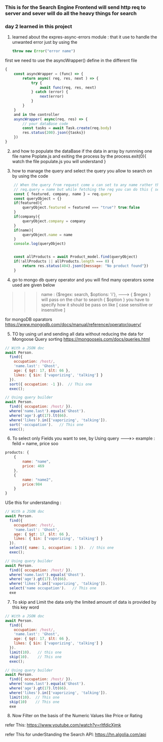 ### This is for the Search Engine Frontend will send http req to server and sever will do all the heavy things for search

### day 2 learned in this project
1. learned about the expres-async-errors module :  that it use to handle the unwanted error just by using the 
    ```javascript
    throw new Error("error name")
    ```
first we need to use the asyncWrapper() define in the different file 
```javascript
{
    const asyncWrapper = (func) => {
        return async( req, res, next ) => {
            try {
                await func(req, res, next)
            } catch (error) {
                next(error)
            }
        }
    }
    and in the controller
    asyncWrapper( async(req, res) => {
        // your dataBase code
        const tasks = await Task.create(req.body)
        res.status(200).json({tasks}) 
    })
}

```

2. and how to populate the dataBase if the data in array by runnning one file name Poplate.js and exiting the process by the process.exit(0){
    watch the file populate.js
    you will understand
}

3. how to manage the query and select the query you allow to search on by using the code
```javascript
    // When the query from request come u can set to any name rather than the exact name in databasse 
    // req.query = name but while fetching the req you can do this { search } = req.query
    const { featured, company, name } = req.query
    const queryObject = {}
    if(featured){
        queryObject.featured = featured === "true"? true:false
    }
    if(company){
        queryObject.company = company
    }
    if(name){
        queryObject.name = name
    }
    console.log(queryObject)


    const allProducts = await Product_model.find(queryObject)
    if(!allProducts || allProducts.length === 0) {
        return res.status(404).json({message: "No product found"})
    }

```

4. go to mongo db query operator and you will find many operators some used are given below
>>> name : {$regex: search, $options: 'i'},
---> { $regex } will pass on the char to search  { $option } you have to specify how it should be pass on like [ case sensitive or insensitive ]

for mongoDB oparators
https://www.mongodb.com/docs/manual/reference/operator/query/


5. TO by using url and sending all data without reducing the data
for Mongoose Query sorting 
https://mongoosejs.com/docs/queries.html
```javascript
// With a JSON doc
await Person.
  find({
    occupation: /host/,
    'name.last': 'Ghost',
    age: { $gt: 17, $lt: 66 },
    likes: { $in: ['vaporizing', 'talking'] }
  }).
  sort({ occupation: -1 }).  // This one
  exec();

// Using query builder
await Person.
  find({ occupation: /host/ }).
  where('name.last').equals('Ghost').
  where('age').gt(17).lt(66).
  where('likes').in(['vaporizing', 'talking']).
  sort('-occupation').   // This one
  exec();
```

6. To select only Fields you want to see, by Using query 
--->> example : feild = name, price
soo
```javascript
products: {
    {
        name: "name",
        price: 469
    },
    {
        name: "name2",
        price:984
    }
}
```
USe this for understanding :
```javascript
// With a JSON doc
await Person.
  find({
    occupation: /host/,
    'name.last': 'Ghost',
    age: { $gt: 17, $lt: 66 },
    likes: { $in: ['vaporizing', 'talking'] }
  }).
  select({ name: 1, occupation: 1 }).  // this one
  exec();

// Using query builder
await Person.
  find({ occupation: /host/ }).
  where('name.last').equals('Ghost').
  where('age').gt(17).lt(66).
  where('likes').in(['vaporizing', 'talking']).
  select('name occupation').   // This one
  exe
```

7. To skip and Limit the data 
only the limited amount of data is provided by this key word
```javascript
// With a JSON doc
await Person.
  find({
    occupation: /host/,
    'name.last': 'Ghost',
    age: { $gt: 17, $lt: 66 },
    likes: { $in: ['vaporizing', 'talking'] }
  }).
  limit(10).   // this one
  skip(10).    // This one
  exec();

// Using query builder
await Person.
  find({ occupation: /host/ }).
  where('name.last').equals('Ghost').
  where('age').gt(17).lt(66).
  where('likes').in(['vaporizing', 'talking']).
  limit(10).  // This one
  skip(10)    // This one
  exe
```

8. Now Filter on the basis of the Numeric Values like Price or Rating



refer This: 
https://www.youtube.com/watch?v=rltfdjcXjmk


refer This for underStanding the Search API:
https://hn.algolia.com/api